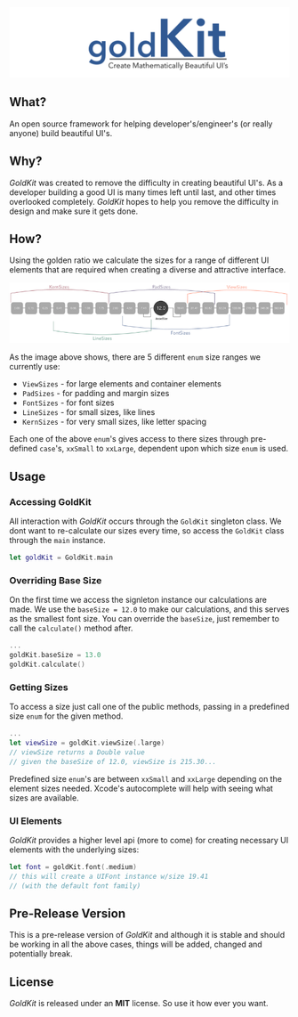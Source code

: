![GoldKit](images/goldKit-banner.png)

## What?
An open source framework for helping developer's/engineer's (or really anyone) build beautiful UI's.

## Why?
*GoldKit* was created to remove the difficulty in creating beautiful UI's.  As a developer building a good UI is many times left until last, and other times overlooked completely.  *GoldKit* hopes to help you remove the difficulty in design and make sure it gets done.

## How?
Using the golden ratio we calculate the sizes for a range of different UI elements that are required when creating a diverse and attractive interface.

![Layout of GoldKit sizes](images/goldKit-sizes-3.png)

As the image above shows, there are 5 different ``enum`` size ranges we currently use:

* ``ViewSizes`` - for large elements and container elements
* ``PadSizes`` - for padding and margin sizes
* ``FontSizes`` - for font sizes 
* ``LineSizes`` - for small sizes, like lines
* ``KernSizes`` - for very small sizes, like letter spacing

Each one of the above ``enum``'s gives access to there sizes through pre-defined ``case``'s, ``xxSmall`` to ``xxLarge``, dependent upon which size ``enum`` is used.

## Usage

### Accessing GoldKit
All interaction with *GoldKit* occurs through the ``GoldKit`` singleton class.  We dont want to re-calculate our sizes every time, so access the ``GoldKit`` class through the ``main`` instance.

```swift
let goldKit = GoldKit.main
```

### Overriding Base Size
On the first time we access the signleton instance our calculations are made.  We use the ``baseSize = 12.0`` to make our calculations, and this serves as the smallest font size.  You can override the ``baseSize``, just remember to call the ``calculate()`` method after.

```swift
...
goldKit.baseSize = 13.0
goldKit.calculate()
```

### Getting Sizes
To access a size just call one of the public methods, passing in a predefined size ``enum`` for the given method.

```swift
...
let viewSize = goldKit.viewSize(.large)
// viewSize returns a Double value
// given the baseSize of 12.0, viewSize is 215.30...
```
Predefined size ``enum``'s are between ``xxSmall`` and ``xxLarge`` depending on the element sizes needed. Xcode's autocomplete will help with seeing what sizes are available.

### UI Elements

*GoldKit* provides a higher level api (more to come) for creating necessary UI elements with the underlying sizes:

```swift
let font = goldKit.font(.medium)
// this will create a UIFont instance w/size 19.41
// (with the default font family)
```

## Pre-Release Version
This is a pre-release version of *GoldKit* and although it is stable and should be working in all the above cases, things will be added, changed and potentially break.

## License
*GoldKit* is released under an **MIT** license.  So use it how ever you want.
